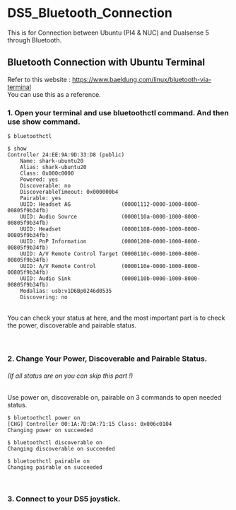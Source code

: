 # DS5_Bluetooth_Connection
This is for Connection between Ubuntu (PI4 &amp; NUC) and Dualsense 5 through Bluetooth.

## Bluetooth Connection with Ubuntu Terminal
Refer to this website : https://www.baeldung.com/linux/bluetooth-via-terminal
<br>
You can use this as a reference.
<br>

### 1. Open your terminal and use bluetoothctl command. And then use show command.
```
$ bluetoothctl

$ show
Controller 24:EE:9A:9D:33:D8 (public)
	Name: shark-ubuntu20
	Alias: shark-ubuntu20
	Class: 0x000c0000
	Powered: yes
	Discoverable: no
	DiscoverableTimeout: 0x000000b4
	Pairable: yes
	UUID: Headset AG                (00001112-0000-1000-8000-00805f9b34fb)
	UUID: Audio Source              (0000110a-0000-1000-8000-00805f9b34fb)
	UUID: Headset                   (00001108-0000-1000-8000-00805f9b34fb)
	UUID: PnP Information           (00001200-0000-1000-8000-00805f9b34fb)
	UUID: A/V Remote Control Target (0000110c-0000-1000-8000-00805f9b34fb)
	UUID: A/V Remote Control        (0000110e-0000-1000-8000-00805f9b34fb)
	UUID: Audio Sink                (0000110b-0000-1000-8000-00805f9b34fb)
	Modalias: usb:v1D6Bp0246d0535
	Discovering: no

```
<br>
You can check your status at here, and the most important part is to check the power, discoverable and pairable status.<br><br>
<br>

### 2. Change Your Power, Discoverable and Pairable Status. 
###### (If all status are on you can skip this part !)
Use power on, discoverable on, pairable on 3 commands to open needed status.
```
$ bluetoothctl power on
[CHG] Controller 00:1A:7D:DA:71:15 Class: 0x006c0104
Changing power on succeeded

$ bluetoothctl discoverable on
Changing discoverable on succeeded

$ bluetoothctl pairable on
Changing pairable on succeeded
```
<br>

### 3. Connect to your DS5 joystick.
